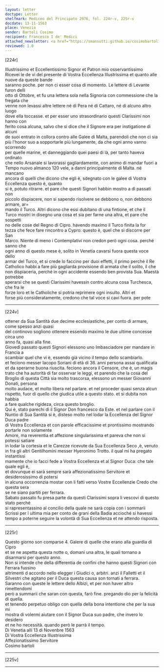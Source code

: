 ```yaml
---
layout: letter
doctype: Letter
shelfmark: Mediceo del Principato 2976, fol. 224r-v, 225r-v
docdate: 13-11-1563
place: Venezia
sender: Bartoli Cosimo
recipient: Francesco I de' Medici
attached_newsletter: <a href="https://smansutti.github.io/cosimobartoli/texts/2976_087/">2976_087</a>
reviewed: 1.0
---
```


[224r]  
  
  
Illustrissimo et Eccellentissimo Signor et Patron mio osservantissimo  
Ricevei le de vi del presente di Vostra Eccellenza Illustrissima et quanto alle nuove da queste bande  
saranno poche. per non ci esser cosa di momento. Le lettere di Levante furon delli  
otto di Ottobre, et fu una lettera sola nella Signoria con commessione che la fregata che  
venne non levassi altre lettere né di Pera né di Cattaro, né di alcuno altro luogo  
dove ella toccasse. et per esser uno strasordinario questi Clarissimi non hanno con  
ferito cosa alcuna, salvo che si dice che il Signore era per instigatione di alcuni  
de suoi entrato in collora contro alle Galee di Malta, parendoli che non ci sia  
più l'honor suo a sopportarle più lungamente, da che ogni anno vanno scorrendo  
per quelle marine, et danneggiando quei paesi di là, per tanto haveva ordinato  
che nello Arsanale si lavorassi gagliardamente, con animo di mandar fuori a  
Tempo nuovo almanco 120 vele, a danni principalmente di Malta. né mancano  
ancora di quelli che dicono che egli è, sdegnato con le galee di Vostra Eccellenza questo è, quanto  
si è, potuto ritrarre. et pare che questi Signori habbin mostro a dì passati non  
piccolo dispiacere, non si sapendo risolvere se debbono o, non debbono armare, ar=  
mando il Turco. Altri dicono che essi dubitano di una fintione, et che il  
Turco mostri in disegno una cosa et sia per farne una altra, et pare che sospetti  
no delle cose del Regno di Cipro. havendo maximo il Turco finita la for  
tezza che fece fare rincontro a Cypro: questo è, quel che si discorre per San  
Marco. Niente di meno i Contemplativi non credon però ogni cosa. perché sanno che  
ogni anno di questo mese è, solito in Venetia cavarsi fuora questa voce dello  
armar del Turco, et si crede lo faccino per duoi effetti, il primo perché il Re  
Catholico habbi a fare più gagliarda provisione di armata che il solito, il che  
non dispiaceria, perché in ogni accidente essendo ben provista Sua. Maestà potrebbe  
sperarsi che se questi Clarissimi havessin contro alcuna cosa Turchesca, che fra le  
forze loro et le Catholiche si potria reprimere ogni insulto. Altri et  
forse più consideratamente, credono che tal voce si cavi fuora. per pote  
  
---  

[224v]  
  
  
ottener da Sua Santità due decime ecclesiastiche, per conto di armare, come spesso anzi quasi  
del continovo sogliono ottenere essendo maximo le due ultime concesse circa uno  
anno fa, quasi alla fine.  
Giovedì passato questi Signori elessono uno Imbasciadore per mandare in Francia a  
scambiar quel che vi è, essendo già vicino il tempo dello scambiarlo.  
et feciono messer Iacopo Soriani di età di 36. anni persona assai qualificata  
et da sperarne buona riuscita. feciono ancora il Censore, che è, un magis  
trato che ha autorità di far osservar le leggi, et parendo che la cosa del  
Broglio di questa Città sia molto trascorsa, elessono un messer Giovanni Donati, persona  
molto audace, et molto libera nel parlare. et nel proceder quasi senza alcun  
rispetto, fuor di quello che giudica utile a questo stato. et si dubita non habbia  
a fare qualche rigideza, circa questo broglio.  
Qui è, stato parechi dì il Signor Don francesco da Este. et nel parlare con il  
Nuntio di Sua Santità si è, disteso molto nel lodar la Eccellenza del Signor Duca padre  
di Vostra Eccellenza et con parole efficacissime et prontissimo mostrando portarle non solamente  
Amore, ma reverentia et affezione singularissima et pareva che non si potessi satiare  
in lodar la cortesia et le Carezze ricevute da Sua Eccellenza Seco ,è, venuto  
in fra gli altri Gentilhomini messer Hyeronimo Trotto. il qual mi ha pregato instantissi  
mamente che io facci fede a Vostra Eccellenza et al Signor Duca: che tale quale egli è,  
et dovunque ei sarà sempre sarà affezionatissimo Servitore et desiderosissimo di potersi  
in alcuna occorrenzia mostar con li fatti verso Vostre Eccellenzie Credo che questa sera  
se ne siano partiti per ferrara.  
Sabato passato fu presa parte da questi Clarissimi sopra li vescovi di questo stato perché  
si rapresentassino al concilio della quale ne sarà copia con i sommarii  
Scrissi per l ultima mia per conto de grani della Badia accioché si havessi  
tempo a poterne seguire la volontà di Sua Eccellenza et ne attendo risposta.  
  
---  

[225r]  
  
  
Questo giorno son comparse 4. Galere di quelle che erano alla guardia di Cipro  
et se ne aspetta questa notte o, domani una altra, le quali tornano a disarmarsi per questo anno.  
Non si intende che della differentia de confini che hanno questi Signori con Ferrara fussino  
altrimenti d accordo nello elegger i Giudici o, arbitri. anzi il Falletti et il  
Silvestri che agitano per il Duca questa causa son tornati a ferrara.  
Saranno con queste le lettere dello Albizi, et per non haver altro rimettendomi  
però a summarii che saran con questa, farò fine. pregando dio per la felicità di quella.  
et tenendo perpetuo obligo con quella della bona intentione che per la sua mi  
mostra di volermi aiutare con il Signor Duca suo padre, che invero lo desidero  
et ne ho necessità. quando però le parrà il tempo.  
Di Venetia alli 13 di Novenbre 1563  
Di Vostra Eccellenza Illustrissima  
Affezionatissimo Servitore  
Cosimo bartoli  
  
---  

[225v]  
  
  
  
---  

